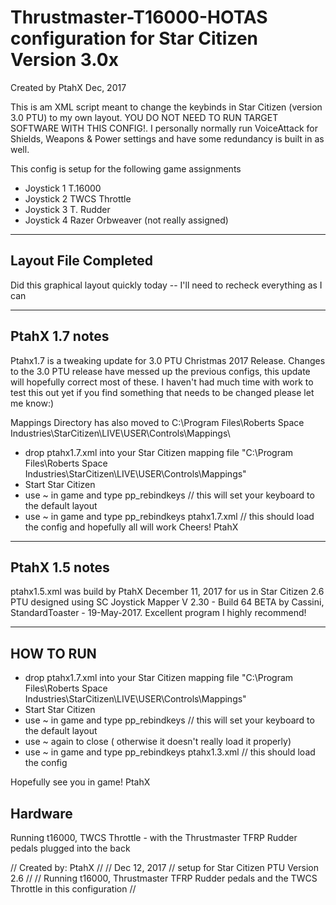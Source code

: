 # Thrustmaster-T16000-HOTAS configuration for Star Citizen Version 3.0x
Created by PtahX Dec, 2017


This is am XML script meant to change the keybinds in Star Citizen (version 3.0 PTU) to my own layout. YOU DO NOT NEED TO RUN TARGET SOFTWARE WITH THIS CONFIG!. I personally normally run VoiceAttack for Shields, Weapons & Power settings and have some redundancy is built in as well. 

This config is setup for the following game assignments
- Joystick 1 T.16000
- Joystick 2 TWCS Throttle
- Joystick 3 T. Rudder
- Joystick 4 Razer Orbweaver (not really assigned)

---------------------------------
Layout File Completed
---------------------------------
Did this graphical layout quickly today -- I'll need to recheck everything as I can


----------------------------------------------------------
 PtahX 1.7 notes
----------------------------------------------------------
Ptahx1.7 is a tweaking update for 3.0 PTU Christmas 2017 Release.
Changes to the 3.0 PTU release have messed up the previous configs, this update will hopefully correct most of these. I haven't had much time with work to test this out yet if you find something that needs to be changed please let me know:)


Mappings Directory has also moved to C:\Program Files\Roberts Space Industries\StarCitizen\LIVE\USER\Controls\Mappings\

- drop ptahx1.7.xml into your Star Citizen mapping file "C:\Program Files\Roberts Space Industries\StarCitizen\LIVE\USER\Controls\Mappings\"
- Start Star Citizen
- use ~ in game and type pp_rebindkeys // this will set your keyboard to the default layout
- use ~ in game and type pp_rebindkeys ptahx1.7.xml // this should load the config and hopefully all will work 
Cheers!
PtahX

----------------------------------------------------------
 PtahX 1.5 notes
----------------------------------------------------------

ptahx1.5.xml was build by PtahX December 11, 2017 for us in Star Citizen 2.6 PTU designed using SC Joystick Mapper V 2.30 - Build 64 BETA by Cassini, StandardToaster - 19-May-2017. Excellent program I highly recommend!


----------------------------------------------------------
HOW TO RUN 
----------------------------------------------------------

- drop ptahx1.7.xml into your Star Citizen mapping file "C:\Program Files\Roberts Space Industries\StarCitizen\LIVE\USER\Controls\Mappings\"
- Start Star Citizen
- use ~ in game and type pp_rebindkeys // this will set your keyboard to the default layout
- use ~ again to close ( otherwise it doesn't really load it properly)
- use ~ in game and type pp_rebindkeys ptahx1.3.xml // this should load the config 


Hopefully see you in game!
PtahX



Hardware
-----------------------------
Running t16000, 
TWCS Throttle - with the Thrustmaster TFRP Rudder pedals plugged into the back 

// Created by: PtahX
// 
// Dec 12, 2017
// setup for Star Citizen PTU Version 2.6
// 
// Running t16000, Thrustmaster TFRP Rudder pedals and the TWCS Throttle in this configuration
// 
